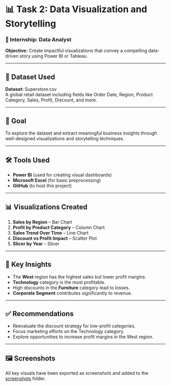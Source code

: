 # 📊 Task 2: Data Visualization and Storytelling

### 💼 Internship: Data Analyst  
**Objective:** Create impactful visualizations that convey a compelling data-driven story using Power BI or Tableau.

---

## 📁 Dataset Used
**Dataset:** Superstore.csv  
A global retail dataset including fields like Order Date, Region, Product Category, Sales, Profit, Discount, and more.

---

## 🎯 Goal
To explore the dataset and extract meaningful business insights through well-designed visualizations and storytelling techniques.

---

## 🛠 Tools Used
- **Power BI** (used for creating visual dashboards)
- **Microsoft Excel** (for basic preprocessing)
- **GitHub** (to host this project)

---

## 📊 Visualizations Created
1. **Sales by Region** – Bar Chart  
2. **Profit by Product Category** – Column Chart  
3. **Sales Trend Over Time** – Line Chart  
4. **Discount vs Profit Impact** – Scatter Plot  
5. **Slicer by Year** – Slicer

---

## 🧠 Key Insights
- The **West** region has the highest sales but lower profit margins.
- **Technology** category is the most profitable.
- High discounts in the **Furniture** category lead to losses.
- **Corporate Segment** contributes significantly to revenue.

---

## ✅ Recommendations
- Reevaluate the discount strategy for low-profit categories.
- Focus marketing efforts on the Technology category.
- Explore opportunities to increase profit margins in the West region.

---

## 🖼 Screenshots
All key visuals have been exported as screenshots and added to the [screenshots](https://github.com/kakarot7072/Data_Analyst_Intern/blob/main/Task-02/screenshort.png) folder.
